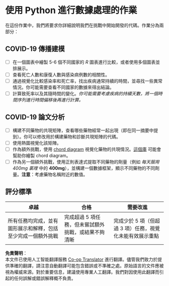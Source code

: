 <!--
CO_OP_TRANSLATOR_METADATA:
{
  "original_hash": "dc8f035ce92e4eaa078ab19caa68267a",
  "translation_date": "2025-08-24T12:14:49+00:00",
  "source_file": "2-Working-With-Data/07-python/assignment.md",
  "language_code": "hk"
}
-->
# 使用 Python 進行數據處理的作業

在這份作業中，我們將要求你詳細說明我們在挑戰中開始開發的代碼。作業分為兩部分：

## COVID-19 傳播建模

 - [ ] 在一個圖表中繪製 5-6 個不同國家的 *R* 圖表進行比較，或者使用多個圖表並排展示。
 - [ ] 查看死亡人數和康復人數與感染病例數的相關性。
 - [ ] 通過視覺化比較感染率和死亡率，找出疾病通常持續的時間，並尋找一些異常情況。你可能需要查看不同國家的數據來得出結論。
 - [ ] 計算致死率以及其隨時間的變化。*你可能需要考慮疾病的持續天數，將一個時間序列進行時間偏移後再進行計算。*

## COVID-19 論文分析

- [ ] 構建不同藥物的共現矩陣，查看哪些藥物經常一起出現（即在同一摘要中提到）。你可以修改用於構建藥物和診斷共現矩陣的代碼。
- [ ] 使用熱圖視覺化該矩陣。
- [ ] 作為額外挑戰，使用 [chord diagram](https://en.wikipedia.org/wiki/Chord_diagram) 視覺化藥物的共現情況。[這個庫](https://pypi.org/project/chord/) 可能會幫助你繪製 chord diagram。
- [ ] 作為另一個額外挑戰，使用正則表達式提取不同藥物的劑量（例如 *每天服用 400mg 氯喹* 中的 **400mg**），並構建一個數據框架，顯示不同藥物的不同劑量。**注意**：考慮藥物名稱附近的數值。

## 評分標準

卓越 | 合格 | 需要改進
--- | --- | -- |
所有任務均完成，並有圖形展示和解釋，包括至少完成一個額外挑戰 | 完成超過 5 項任務，但未嘗試額外挑戰，或結果不夠清晰 | 完成少於 5 項（但超過 3 項）任務，視覺化未能有效展示重點

**免責聲明**：  
本文件已使用人工智能翻譯服務 [Co-op Translator](https://github.com/Azure/co-op-translator) 進行翻譯。儘管我們致力於提供準確的翻譯，請注意自動翻譯可能包含錯誤或不準確之處。原始語言的文件應被視為權威來源。對於重要信息，建議使用專業人工翻譯。我們對因使用此翻譯而引起的任何誤解或錯誤解釋概不負責。